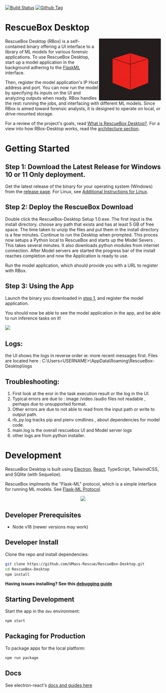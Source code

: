 [![Build Status][github-actions-status]][github-actions-url]
[![Github Tag][github-tag-image]][github-tag-url]

# RescueBox Desktop

<img align="right" width="200" src="./docs/icon.png" width="200" />

RescueBox Desktop (RBox) is a self-contained binary offering a UI interface to a library of ML models for various forensic applications. To use RescueBox Desktop, start up a model application in the background adhering to the [FlaskML](https://umass-rescue.github.io/Flask-ML/materials/guides/examples) interface. 

Then, register the model application's IP Host address and port. 
You can now run the model by specifying its inputs on the UI and analyzing outputs when ready. 
RBox handles the rest: running the jobs, and interfacing with different ML models. Since RBox is aimed toward forensic analysts, it is designed to operate on local, or drive-mounted storage.

For a review of the project's goals, read [What is RescueBox Desktop?](./docs/what-is-rescuebox-desktop.md). For a view into how RBox-Desktop works, read the [architecture section](#architecture).

# Getting Started

## Step 1: Download the Latest Release for Windows 10 or 11 Only deployment.

Get the latest release of the binary for your operating system (Windows) from the [release page](https://github.com/UMass-Rescue/RescueBox-Desktop/releases). For Linux, see [Additional Instructions for Linux](#additional-instructions-for-linux).

## Step 2: Deploy the RescueBox Download

Double click the RescueBox-Desktop Setup 1.0.exe. The first input is the install directory. choose any path that exists and has at least 5 GB of free space.
The time taken to unzip the files and put them in the install directory is a few minutes. Continue to run the Desktop when prompted.
This proces now setups a Python local to RescueBox and starts up the Model Severs . This takes several minutes. It also downloads python modules from internet connection.
After Model servers are started the progress bar of the install reaches completion and now the Application is ready to use.

Run the model application, which should provide you with a URL to register with RBox.

## Step 3: Using the App

Launch the binary you downloaded in [step 1](#step-1-download-the-latest-release), and register the model application.

You should now be able to see the model application in the app, and be able to run inference tasks on it!

![](./docs/ui-screenshot.png)

## Logs:
the UI shows the logs in reverse order ie: more recent messages first.
Files are located here : C:\Users\<USERNAME>\AppData\Roaming\RescueBox-Desktop\logs

## Troubleshooting:
1. First look at the eror in the task execution result or the log in the UI. 
2. Typical errors are due to : image /video /audio files not readable , perhaps due to unsupported format.
3. Other errors are due to not able to read from the input path or write to output path.
4. rb_py.log tracks pip and pienv cmdlines , about dependencies for model code.
5. main.log is the overall rescuebox UI and Model server logs
6. other logs are from python installer.

# Development

RescueBox Desktop is built using [Electron](https://www.electronjs.org/), [React](https://reactjs.org/), TypeScript, TailwindCSS, and SQlite (with Sequelize).

RescueBox implments the "Flask-ML" protocol, which is a simple interface for running ML models. See [Flask-ML Protocol](./docs/FlaskML-Protocol-Sequence-Diagram.png).

<p align="center">
  <img src="./docs/FlaskML-Protocol-Sequence-Diagram.png" width="450" />
</p>

## Developer Prerequisites

- Node v18 (newer versions may work)

## Developer Install

Clone the repo and install dependencies:

```bash
git clone https://github.com/UMass-Rescue/RescueBox-Desktop.git
cd RescueBox-Desktop
npm install
```

**Having issues installing? See this [debugging guide](https://github.com/electron-react-boilerplate/electron-react-boilerplate/issues/400)**

## Starting Development

Start the app in the `dev` environment:

```bash
npm start
```

## Packaging for Production

To package apps for the local platform:

```bash
npm run package
```

## Docs

See electron-react's [docs and guides here](https://electron-react-boilerplate.js.org/docs/installation)

[github-actions-status]: https://github.com/UMass-Rescue/RescueBox-Desktop/actions/workflows/test.yml/badge.svg?branch=main
[github-actions-url]: https://github.com/UMass-Rescue/RescueBox-Desktop/actions/workflows/test.yml
[github-tag-image]: https://img.shields.io/github/tag/UMass-Rescue/RescueBox-Desktop.svg?label=version
[github-tag-url]: https://github.com/UMass-Rescue/RescueBox-Desktop/releases/latest
